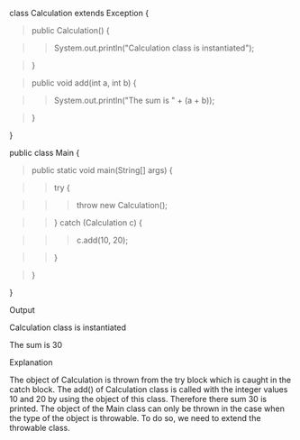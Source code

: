 class Calculation extends Exception {

>public Calculation() {

>>System.out.println(\"Calculation class is instantiated\");

>}

>public void add(int a, int b) {

>>System.out.println(\"The sum is \" + (a + b));

>}

}

public class Main {

>public static void main(String\[\] args) {

>>try {

>>>throw new Calculation();

>>} catch (Calculation c) {

>>>c.add(10, 20);

>>}

>}

}

Output

Calculation class is instantiated

The sum is 30

Explanation

The object of Calculation is thrown from the try block which is caught
in the catch block. The add() of Calculation class is called with the
integer values 10 and 20 by using the object of this class. Therefore
there sum 30 is printed. The object of the Main class can only be thrown
in the case when the type of the object is throwable. To do so, we need
to extend the throwable class.